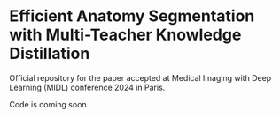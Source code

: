 # Efficient Anatomy Segmentation with Multi-Teacher Knowledge Distillation

Official repository for the paper accepted at Medical Imaging with Deep Learning (MIDL) conference 2024 in Paris.

Code is coming soon.
